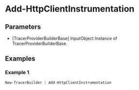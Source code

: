 # Add-HttpClientInstrumentation



## Parameters

- [TracerProviderBuilderBase] InputObject
  Instance of TracerProviderBuilderBase.
## Examples

### Example 1

```powershell
New-TracerBuilder | Add-HttpClientInstrumentation
```
